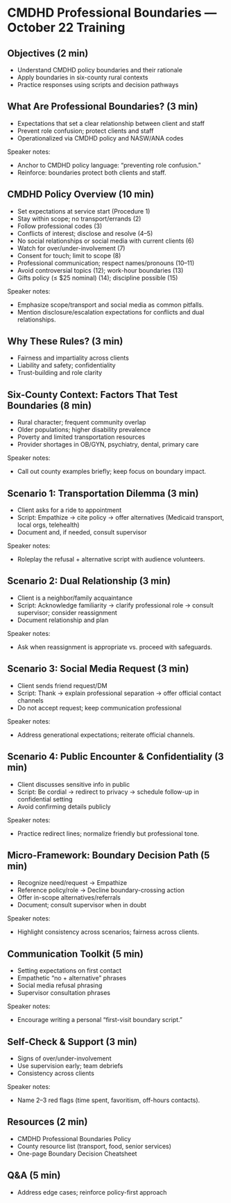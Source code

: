 # CMDHD Professional Boundaries — October 22 Training

## Objectives (2 min)

- Understand CMDHD policy boundaries and their rationale
- Apply boundaries in six-county rural contexts
- Practice responses using scripts and decision pathways

## What Are Professional Boundaries? (3 min)

- Expectations that set a clear relationship between client and staff
- Prevent role confusion; protect clients and staff
- Operationalized via CMDHD policy and NASW/ANA codes

Speaker notes:

- Anchor to CMDHD policy language: “preventing role confusion.”
- Reinforce: boundaries protect both clients and staff.

## CMDHD Policy Overview (10 min)

- Set expectations at service start (Procedure 1)
- Stay within scope; no transport/errands (2)
- Follow professional codes (3)
- Conflicts of interest; disclose and resolve (4–5)
- No social relationships or social media with current clients (6)
- Watch for over/under-involvement (7)
- Consent for touch; limit to scope (8)
- Professional communication; respect names/pronouns (10–11)
- Avoid controversial topics (12); work-hour boundaries (13)
- Gifts policy (≤ $25 nominal) (14); discipline possible (15)

Speaker notes:

- Emphasize scope/transport and social media as common pitfalls.
- Mention disclosure/escalation expectations for conflicts and dual relationships.

## Why These Rules? (3 min)

- Fairness and impartiality across clients
- Liability and safety; confidentiality
- Trust-building and role clarity

## Six-County Context: Factors That Test Boundaries (8 min)

- Rural character; frequent community overlap
- Older populations; higher disability prevalence
- Poverty and limited transportation resources
- Provider shortages in OB/GYN, psychiatry, dental, primary care

Speaker notes:

- Call out county examples briefly; keep focus on boundary impact.

## Scenario 1: Transportation Dilemma (3 min)

- Client asks for a ride to appointment
- Script: Empathize → cite policy → offer alternatives (Medicaid transport, local orgs, telehealth)
- Document and, if needed, consult supervisor

Speaker notes:

- Roleplay the refusal + alternative script with audience volunteers.

## Scenario 2: Dual Relationship (3 min)

- Client is a neighbor/family acquaintance
- Script: Acknowledge familiarity → clarify professional role → consult supervisor; consider reassignment
- Document relationship and plan

Speaker notes:

- Ask when reassignment is appropriate vs. proceed with safeguards.

## Scenario 3: Social Media Request (3 min)

- Client sends friend request/DM
- Script: Thank → explain professional separation → offer official contact channels
- Do not accept request; keep communication professional

Speaker notes:

- Address generational expectations; reiterate official channels.

## Scenario 4: Public Encounter & Confidentiality (3 min)

- Client discusses sensitive info in public
- Script: Be cordial → redirect to privacy → schedule follow-up in confidential setting
- Avoid confirming details publicly

Speaker notes:

- Practice redirect lines; normalize friendly but professional tone.

## Micro-Framework: Boundary Decision Path (5 min)

- Recognize need/request → Empathize
- Reference policy/role → Decline boundary-crossing action
- Offer in-scope alternatives/referrals
- Document; consult supervisor when in doubt

Speaker notes:

- Highlight consistency across scenarios; fairness across clients.

## Communication Toolkit (5 min)

- Setting expectations on first contact
- Empathetic “no + alternative” phrases
- Social media refusal phrasing
- Supervisor consultation phrases

Speaker notes:

- Encourage writing a personal “first-visit boundary script.”

## Self-Check & Support (3 min)

- Signs of over/under-involvement
- Use supervision early; team debriefs
- Consistency across clients

Speaker notes:

- Name 2–3 red flags (time spent, favoritism, off-hours contacts).

## Resources (2 min)

- CMDHD Professional Boundaries Policy
- County resource list (transport, food, senior services)
- One-page Boundary Decision Cheatsheet

## Q&A (5 min)

- Address edge cases; reinforce policy-first approach
